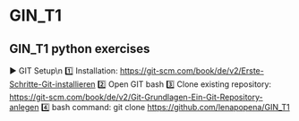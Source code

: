 # GIN_T1
GIN_T1 python exercises
-------------------------------------

▶️ GIT Setup\n
1️⃣ Installation: https://git-scm.com/book/de/v2/Erste-Schritte-Git-installieren
2️⃣ Open GIT bash
3️⃣ Clone existing repository: https://git-scm.com/book/de/v2/Git-Grundlagen-Ein-Git-Repository-anlegen
4️⃣ bash command: git clone https://github.com/lenapopena/GIN_T1


